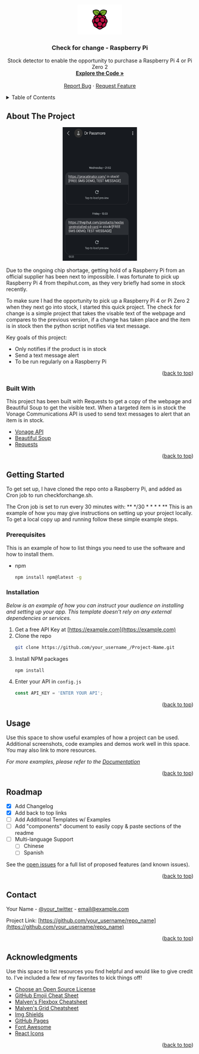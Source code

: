 
<!-- PROJECT LOGO -->
<br />
<div align="center">
  <a href="https://github.com/Dr-Passmore/Check-for-change">
    <img src="images/logo.png" alt="Logo" width="120" height="80">
  </a>

  <h3 align="center">Check for change - Raspberry Pi</h3>

  <p align="center">
    Stock detector to enable the opportunity to purchase a Raspberry Pi 4 or Pi Zero 2
    <br />
    <a href="https://github.com/Dr-Passmore/Check-for-change"><strong>Explore the Code »</strong></a>
    <br />
    <br />
    <a href="https://github.com/Dr-Passmore/Check-for-change/issues">Report Bug</a>
    ·
    <a href="https://github.com/Dr-Passmore/Check-for-change/issues">Request Feature</a>
  </p>
</div>



<!-- TABLE OF CONTENTS -->
<details>
  <summary>Table of Contents</summary>
  <ol>
    <li>
      <a href="#about-the-project">About The Project</a>
      <ul>
        <li><a href="#built-with">Built With</a></li>
      </ul>
    </li>
    <li>
      <a href="#getting-started">Getting Started</a>
      <ul>
        <li><a href="#prerequisites">Prerequisites</a></li>
        <li><a href="#installation">Installation</a></li>
      </ul>
    </li>
    <li><a href="#usage">Usage</a></li>
    <li><a href="#roadmap">Roadmap</a></li>
    <li><a href="#contributing">Contributing</a></li>
    <li><a href="#license">License</a></li>
    <li><a href="#contact">Contact</a></li>
    <li><a href="#acknowledgments">Acknowledgments</a></li>
  </ol>
</details>



<!-- ABOUT THE PROJECT -->
## About The Project

<div align="center">
  <a href="https://github.com/Dr-Passmore/Check-for-change">
    <img src="images/textScreenshot.jpg" alt="Text Screenshot" width="200" height="360">
  </a>
</div>

Due to the ongoing chip shortage, getting hold of a Raspberry Pi from an official supplier has been next to impossible. I was fortunate to pick up Raspberry Pi 4 from thepihut.com, as they very briefly had some in stock recently.

To make sure I had the opportunity to pick up a Raspberry Pi 4 or Pi Zero 2 when they next go into stock, I started this quick project. The check for change is a simple project that takes the visable text of the webpage and compares to the previous version, if a change has taken place and the item is in stock then the python script notifies via text message.

Key goals of this project:
* Only notifies if the product is in stock
* Send a text message alert
* To be run regularly on a Raspberry Pi

<p align="right">(<a href="#readme-top">back to top</a>)</p>



### Built With

This project has been built with Requests to get a copy of the webpage and Beautiful Soup to get the visible text. When a targeted item is in stock the Vonage Communications API is used to send text messages to alert that an item is in stock. 

* [Vonage API](https://www.vonage.co.uk/communications-apis/) 
* [Beautiful Soup](https://www.crummy.com/software/BeautifulSoup/bs4/doc/#)
* [Requests](https://requests.readthedocs.io/en/latest/)


<p align="right">(<a href="#readme-top">back to top</a>)</p>



<!-- GETTING STARTED -->
## Getting Started

To get set up, I have cloned the repo onto a Raspberry Pi, and added as Cron job to run checkforchange.sh. 

The Cron job is set to run every 30 minutes with: ** */30 * * * * ** 
This is an example of how you may give instructions on setting up your project locally.
To get a local copy up and running follow these simple example steps.

### Prerequisites

This is an example of how to list things you need to use the software and how to install them.
* npm
  ```sh
  npm install npm@latest -g
  ```

### Installation

_Below is an example of how you can instruct your audience on installing and setting up your app. This template doesn't rely on any external dependencies or services._

1. Get a free API Key at [https://example.com](https://example.com)
2. Clone the repo
   ```sh
   git clone https://github.com/your_username_/Project-Name.git
   ```
3. Install NPM packages
   ```sh
   npm install
   ```
4. Enter your API in `config.js`
   ```js
   const API_KEY = 'ENTER YOUR API';
   ```

<p align="right">(<a href="#readme-top">back to top</a>)</p>



<!-- USAGE EXAMPLES -->
## Usage

Use this space to show useful examples of how a project can be used. Additional screenshots, code examples and demos work well in this space. You may also link to more resources.

_For more examples, please refer to the [Documentation](https://example.com)_

<p align="right">(<a href="#readme-top">back to top</a>)</p>



<!-- ROADMAP -->
## Roadmap

- [x] Add Changelog
- [x] Add back to top links
- [ ] Add Additional Templates w/ Examples
- [ ] Add "components" document to easily copy & paste sections of the readme
- [ ] Multi-language Support
    - [ ] Chinese
    - [ ] Spanish

See the [open issues](https://github.com/othneildrew/Best-README-Template/issues) for a full list of proposed features (and known issues).

<p align="right">(<a href="#readme-top">back to top</a>)</p>


<!-- CONTACT -->
## Contact

Your Name - [@your_twitter](https://twitter.com/your_username) - email@example.com

Project Link: [https://github.com/your_username/repo_name](https://github.com/your_username/repo_name)

<p align="right">(<a href="#readme-top">back to top</a>)</p>



<!-- ACKNOWLEDGMENTS -->
## Acknowledgments

Use this space to list resources you find helpful and would like to give credit to. I've included a few of my favorites to kick things off!

* [Choose an Open Source License](https://choosealicense.com)
* [GitHub Emoji Cheat Sheet](https://www.webpagefx.com/tools/emoji-cheat-sheet)
* [Malven's Flexbox Cheatsheet](https://flexbox.malven.co/)
* [Malven's Grid Cheatsheet](https://grid.malven.co/)
* [Img Shields](https://shields.io)
* [GitHub Pages](https://pages.github.com)
* [Font Awesome](https://fontawesome.com)
* [React Icons](https://react-icons.github.io/react-icons/search)

<p align="right">(<a href="#readme-top">back to top</a>)</p>


